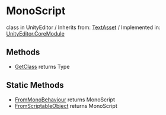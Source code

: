 # MonoScript
class in UnityEditor
 / Inherits from: <a href="https://docs.unity3d.com/6000.0/Documentation/ScriptReference/TextAsset.html">TextAsset</a> / Implemented in: <a href="https://docs.unity3d.com/6000.0/Documentation/ScriptReference/UnityEditor.CoreModule.html">UnityEditor.CoreModule</a>
## Methods
- <a href="https://docs.unity3d.com/6000.0/Documentation/ScriptReference/MonoScript.GetClass.html">GetClass</a> returns Type
## Static Methods
- <a href="https://docs.unity3d.com/6000.0/Documentation/ScriptReference/MonoScript.FromMonoBehaviour.html">FromMonoBehaviour</a> returns MonoScript
- <a href="https://docs.unity3d.com/6000.0/Documentation/ScriptReference/MonoScript.FromScriptableObject.html">FromScriptableObject</a> returns MonoScript
